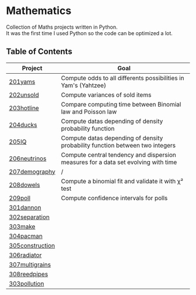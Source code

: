 # Mathematics
<p> Collection of Maths projects written in Python. <br /> It was the first time I used Python so the code can be optimized a lot.</p>

## Table of Contents

| Project                           | Goal                                                                               |
| --------------------------------  |--------------                                                                      |
| [201yams](./201yams)              | Compute odds to all differents possibilities in Yam's (Yahtzee)                    |
| [202unsold](./202unsold)          | Compute variances of sold items                                                    |
| [203hotline](./203hotline)        | Compare computing time between Binomial law and Poisson law                        |
| [204ducks](./204ducks)            | Compute datas depending of density probability function                            |
| [205IQ](./205IQ)                  | Compute datas depending of density probability function between two integers       |
| [206neutrinos](./206neutrinos)    | Compute central tendency and dispersion measures for a data set evolving with time |
| [207demography](./207demography)  | /                                                                                  |
| [208dowels](./208dowels)          | Compute a binomial fit and validate it with χ² test                                |
| [209poll](./209poll)              | Compute confidence intervals for polls                                             |
| [301dannon]()              | |
| [302separation]()              | |
| [303make]()              | |
| [304pacman]()              | |
| [305construction]()              | |
| [306radiator]()              | |
| [307multigrains]()              | |
| [308reedpipes]()              | |
| [303pollution]()              | |

